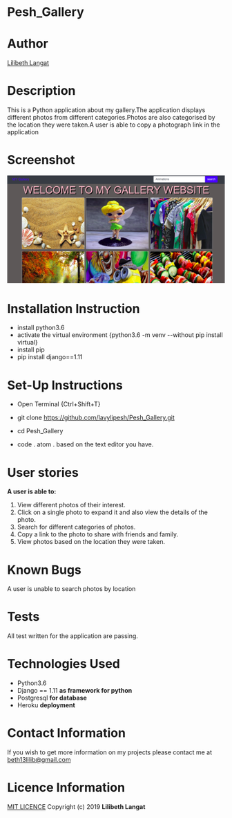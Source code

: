 # Pesh_Gallery
# Author
[Lilibeth Langat](https://github.com/lavylipesh/Pesh_Gallery)
# Description
This is a Python application about my gallery.The application displays different photos from different categories.Photos are also categorised by the location they were taken.A user is able to copy a photograph link in the application
# Screenshot
 <img src="https://github.com/lavylipesh/Pesh_Gallery/blob/master/static/photos/gallery.png" width="1000">

# Installation Instruction
* install python3.6
* activate the virtual environment {python3.6 -m venv --without pip install virtual}
* install pip
* pip install django==1.11

# Set-Up Instructions
* Open Terminal {Ctrl+Shift+T}

* git clone https://github.com/lavylipesh/Pesh_Gallery.git


* cd Pesh_Gallery

* code . atom . based on the text editor you have.

# User stories
**A user is able to:**
1. View different photos of their interest.
2. Click on a single photo to expand it and also view the details of the photo. 
3. Search for different categories of photos. 
4. Copy a link to the photo to share with friends and family.
5. View photos based on the location they were taken.
# Known Bugs
A user is unable to search photos by location
# Tests
All test written for the application are passing.

# Technologies Used
* Python3.6
* Django == 1.11 **as framework for python**
* Postgresql **for database**
* Heroku **deployment**

# Contact Information
If you wish to get more information on my projects please contact me at beth13lilib@gmail.com

# Licence Information
[MIT LICENCE](https://github.com/lavylipesh/Pesh_Gallery/blob/master/LICENCE)
Copyright (c) 2019 **Lilibeth Langat**
